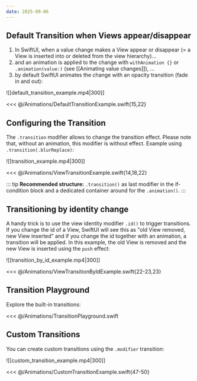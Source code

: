 ```yaml
---
date: 2025-09-06
---
```


## Default Transition when Views appear/disappear

1) In SwiftUI, when a value change makes a View appear or disappear (= a View is inserted into or deleted from the view hierarchy)...
2) and an animation is applied to the change with `withAnimation {}` or `.animation(value:)` (see [[Animating value changes]]), ...
3) by default SwiftUI animates the change with an opacity transition (fade in and out):

![[default_transition_example.mp4|300]]

<<< @/Animations/DefaultTransitionExample.swift{15,22}

## Configuring the Transition

The `.transition` modifier allows to change the transition effect. Please note that, without an animation, this modifier is without effect. Example using `.transition(.blurReplace)`:

![[transition_example.mp4|300]]

<<< @/Animations/ViewTransitionExample.swift{14,18,22}

::: tip
**Recommended structure:** `.transition()` as last modifier in the if-condition block and a dedicated container around for the `.animation()`.
:::

## Transitioning by identity change

A handy trick is to use the view identity modifier `.id()` to trigger transitions. If you change the id of a View, SwiftUI will see this as "old View removed, new View inserted" and if you change the id together with an animation, a transition will be applied. In this example, the old View is removed and the new View is inserted using the `push` effect:

![[transition_by_id_example.mp4|300]]

<<< @/Animations/ViewTransitionByIdExample.swift{22-23,23}


## Transition Playground

Explore the built-in transitions:

<<< @/Animations/TransitionPlayground.swift

## Custom Transitions

You can create custom transitions using the `.modifier` transition:

![[custom_transition_example.mp4|300]]

<<< @/Animations/CustomTransitionExample.swift{47-50}
